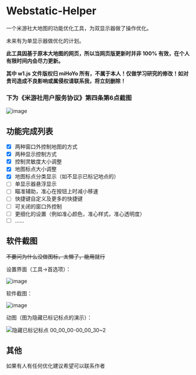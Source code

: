 # Webstatic-Helper
一个米游社大地图的功能优化工具，为双显示器做了操作优化。

未来有为单显示器做优化的计划。

**此工具因基于原本大地图的网页，所以当网页版更新时并非 100% 有效，在个人有限时间内会尽力更新。**

**其中 w1.js 文件版权归 miHoYo 所有，不属于本人！仅做学习研究的修改！如对贵司造成不良影响或属侵权请联系我，将立刻删除！**

### 下为《米游社用户服务协议》第四条第6点截图

![image](https://user-images.githubusercontent.com/46586216/200828346-d140a0a5-1def-441f-bfaf-8b7ca838dd86.png)

## 功能完成列表
- [x] 两种窗口外控制地图的方式
- [x] 两种显示控制方式
- [x] 控制灵敏度大小调整
- [x] 地图标点大小调整
- [x] 地图标点分类显示（如不显示已标记地点的）
- [ ] 单显示器悬浮显示
- [ ] 瞄准辅助，准心在按钮上时减小移速
- [ ] 快捷键自定义及更多的快捷键
- [ ] 可关闭的窗口外控制
- [ ] 更细化的设置（例如准心颜色，准心样式，准心透明度）
- [ ] ......

## 软件截图
~~不要问为什么没做图标，太懒了，能用就行~~

设置界面（工具->首选项）：

![image](https://user-images.githubusercontent.com/46586216/200828859-73499076-4de1-46a6-84f5-9530118b574f.png)

软件截图：

![image](https://user-images.githubusercontent.com/46586216/200829152-f0514679-ea93-4f74-b9f2-e3de265f1c64.png)

动图（图为隐藏已标记标点的演示）：

![隐藏已标记标点 00_00_00-00_00_30~2](https://user-images.githubusercontent.com/46586216/200830465-45f29435-0e56-4827-b4c7-5228ee8af7e6.gif)

## 其他

如果有人有任何优化建议希望可以联系作者
